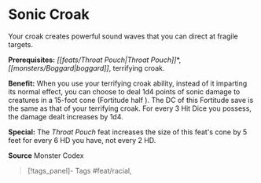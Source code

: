 ﻿---
cssclass: [feats]

---
# Sonic Croak

Your croak creates powerful sound waves that you can direct at fragile targets.

**Prerequisites:** _[[feats/Throat Pouch|Throat Pouch]]_*, _[[monsters/Boggard|boggard]]_, terrifying croak.

**Benefit:** When you use your terrifying croak ability, instead of it imparting its normal effect, you can choose to deal 1d4 points of sonic damage to creatures in a 15-foot cone (Fortitude half ). The DC of this Fortitude save is the same as that of your terrifying croak. For every 3 Hit Dice you possess, the damage dealt increases by 1d4.

**Special:** The _Throat Pouch_ feat increases the size of this feat's cone by 5 feet for every 6 HD you have, not every 2 HD.

**Source** Monster Codex
>[!tags_panel]- Tags
> #feat/racial, 